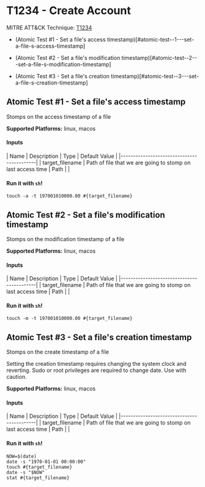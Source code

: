 # T1234 - Create Account
MITRE ATT&CK Technique: [T1234](https://attack.mitre.org/wiki/Technique/T1234)


- (Atomic Test #1 - Set a file's access timestamp)[#atomic-test--1---set-a-file-s-access-timestamp]

- (Atomic Test #2 - Set a file's modification timestamp)[#atomic-test--2---set-a-file-s-modification-timestamp]

- (Atomic Test #3 - Set a file's creation timestamp)[#atomic-test--3---set-a-file-s-creation-timestamp]

## Atomic Test #1 - Set a file's access timestamp
Stomps on the access timestamp of a file

**Supported Platforms:** linux, macos


#### Inputs
| Name | Description | Type | Default Value | 
|-------------------------------------------|
    | target_filename | Path of file that we are going to stomp on last access time | Path | |

#### Run it with `sh`!
```
touch -a -t 197001010000.00 #{target_filename}

```
## Atomic Test #2 - Set a file's modification timestamp
Stomps on the modification timestamp of a file

**Supported Platforms:** linux, macos


#### Inputs
| Name | Description | Type | Default Value | 
|-------------------------------------------|
    | target_filename | Path of file that we are going to stomp on last access time | Path | |

#### Run it with `sh`!
```
touch -m -t 197001010000.00 #{target_filename}

```
## Atomic Test #3 - Set a file's creation timestamp
Stomps on the create timestamp of a file

Setting the creation timestamp requires changing the system clock and reverting.
Sudo or root privileges are required to change date. Use with caution.

**Supported Platforms:** linux, macos


#### Inputs
| Name | Description | Type | Default Value | 
|-------------------------------------------|
    | target_filename | Path of file that we are going to stomp on last access time | Path | |

#### Run it with `sh`!
```
NOW=$(date)
date -s "1970-01-01 00:00:00"
touch #{target_filename}
date -s "$NOW"
stat #{target_filename}

```
